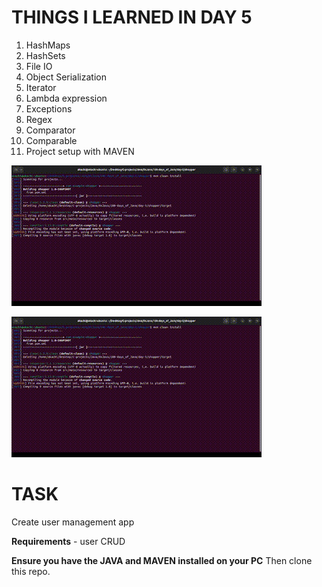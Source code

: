 # THINGS I LEARNED IN DAY 5

1. HashMaps
2. HashSets
3. File IO
4. Object Serialization
5. Iterator
6. Lambda expression
7. Exceptions
8. Regex
9. Comparator
10. Comparable
11. Project setup with MAVEN

<img src="mini-demo.gif" alt="Demo GIF" style="width: 400px; height: auto;">

![Demo GIF](mini-demo.gif)




# TASK

Create user management app

**Requirements** - user CRUD

**Ensure you have the JAVA and MAVEN installed on your PC**
Then clone this repo.




